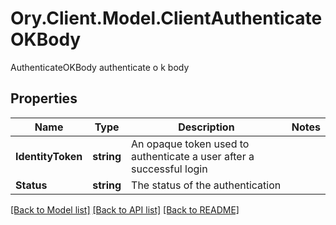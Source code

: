 # Ory.Client.Model.ClientAuthenticateOKBody
AuthenticateOKBody authenticate o k body

## Properties

Name | Type | Description | Notes
------------ | ------------- | ------------- | -------------
**IdentityToken** | **string** | An opaque token used to authenticate a user after a successful login | 
**Status** | **string** | The status of the authentication | 

[[Back to Model list]](../README.md#documentation-for-models) [[Back to API list]](../README.md#documentation-for-api-endpoints) [[Back to README]](../README.md)

